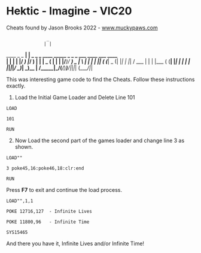 # Hektic - Imagine - VIC20

Cheats found by Jason Brooks 2022 - www.muckypaws.com

                   _                                                  
                  | |                                                  
 ____  _   _  ____| |  _ _   _ ____  _____ _ _ _  ___  ____ ___  ____  
|    \| | | |/ ___) |_/ ) | | |  _ \(____ | | | |/___)/ ___) _ \|    \ 
| | | | |_| ( (___|  _ (| |_| | |_| / ___ | | | |___ ( (__| |_| | | | |
|_|_|_|____/ \____)_| \_)\__  |  __/\_____|\___/(___(_)____)___/|_|_|_|
                        (____/|_|                                      
                        

This was interesting game code to find the Cheats.  Follow these instructions exactly.

1) Load the Initial Game Loader and Delete Line 101


`LOAD`

`101`

`RUN`

2) Now Load the second part of the games loader and change line 3 as shown.

`LOAD""`

`3 poke45,16:poke46,18:clr:end`

`RUN`

Press **F7** to exit and continue the load process.

`LOAD"",1,1`

`POKE 12716,127  - Infinite Lives`

`POKE 11800,96	 - Infinite Time`

`SYS15465`

And there you have it, Infinite Lives and/or Infinite Time!
